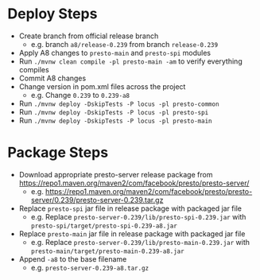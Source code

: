 # Deploy Steps
- Create branch from official release branch
    - e.g. branch `a8/release-0.239` from branch `release-0.239`
- Apply A8 changes to `presto-main` and `presto-spi` modules
- Run `./mvnw clean compile -pl presto-main -am` to verify everything compiles
- Commit A8 changes
- Change version in pom.xml files across the project
    - e.g. Change `0.239` to `0.239-a8`
- Run `./mvnw deploy -DskipTests -P locus -pl presto-common`
- Run `./mvnw deploy -DskipTests -P locus -pl presto-spi`
- Run `./mvnw deploy -DskipTests -P locus -pl presto-main`

# Package Steps
- Download appropriate presto-server release package from https://repo1.maven.org/maven2/com/facebook/presto/presto-server/
    - e.g. https://repo1.maven.org/maven2/com/facebook/presto/presto-server/0.239/presto-server-0.239.tar.gz
- Replace `presto-spi` jar file in release package with packaged jar file
    - e.g. Replace `presto-server-0.239/lib/presto-spi-0.239.jar` with `presto-spi/target/presto-spi-0.239-a8.jar`
- Replace `presto-main` jar file in release package with packaged jar file
    - e.g. Replace `presto-server-0.239/lib/presto-main-0.239.jar` with `presto-main/target/presto-main-0.239-a8.jar`
- Append `-a8` to the base filename
    - e.g. `presto-server-0.239-a8.tar.gz`
